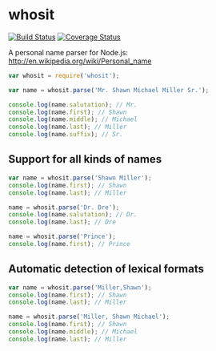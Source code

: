 # whosit

[![Build Status](https://travis-ci.org/mediocre/whosit.png?branch=master)](https://travis-ci.org/mediocre/whosit)
[![Coverage Status](https://coveralls.io/repos/github/mediocre/whosit/badge.svg?branch=master)](https://coveralls.io/github/mediocre/whosit?branch=master)

A personal name parser for Node.js: http://en.wikipedia.org/wiki/Personal_name

```js
var whosit = require('whosit');

var name = whosit.parse('Mr. Shawn Michael Miller Sr.');

console.log(name.salutation); // Mr.
console.log(name.first); // Shawn
console.log(name.middle); // Michael
console.log(name.last); // Miller
console.log(name.suffix); // Sr.
```

## Support for all kinds of names

```js
var name = whosit.parse('Shawn Miller');
console.log(name.first); // Shawn
console.log(name.last); // Miller

name = whosit.parse('Dr. Dre');
console.log(name.salutation); // Dr.
console.log(name.last); // Dre

name = whosit.parse('Prince');
console.log(name.first); // Prince
```

## Automatic detection of lexical formats

```js
var name = whosit.parse('Miller,Shawn');
console.log(name.first); // Shawn
console.log(name.last); // Miller

name = whosit.parse('Miller, Shawn Michael');
console.log(name.first); // Shawn
console.log(name.middle); // Michael
console.log(name.last); // Miller
```
